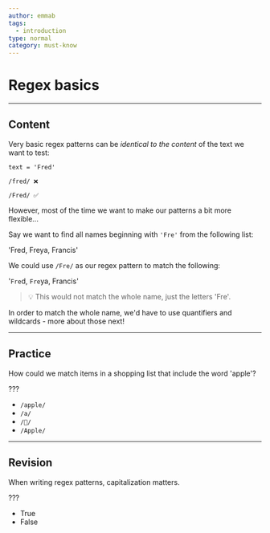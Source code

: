 ```yaml
---
author: emmab
tags:
  - introduction
type: normal
category: must-know
---
```


# Regex basics


---

## Content

Very basic regex patterns can be *identical to the content* of the text we want to test:

```plain-text
text = 'Fred'

/fred/ ❌ 

/Fred/ ✅
```

However, most of the time we want to make our patterns a bit more flexible...

Say we want to find all names beginning with `'Fre'` from the following list:

'Fred, Freya, Francis'

We could use `/Fre/` as our regex pattern to match the following:

'`Fre`d, `Fre`ya, Francis'

> 💡 This would not match the whole name, just the letters 'Fre'. 

In order to match the whole name, we'd have to use quantifiers and wildcards - more about those next!


---

## Practice

How could we match items in a shopping list that include the word 'apple'?

???

* `/apple/`
* `/a/`
* `/🍏/`
* `/Apple/`


---

## Revision

When writing regex patterns, capitalization matters.

???

* True
* False
